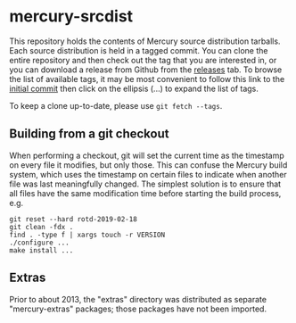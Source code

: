 mercury-srcdist
===============

This repository holds the contents of Mercury source distribution tarballs.
Each source distribution is held in a tagged commit. You can clone the entire
repository and then check out the tag that you are interested in, or you can
download a release from Github from the
[releases](https://github.com/Mercury-Language/mercury-srcdist/tags)
tab. To browse the list of available tags, it may be most convenient to follow
this link to the
[initial commit](https://github.com/Mercury-Language/mercury-srcdist/commit/9101f6d96bc9d0e2ec0f84048d85b00c4826a595)
then click on the ellipsis (...) to expand the list of tags.

To keep a clone up-to-date, please use `git fetch --tags`.

Building from a git checkout
----------------------------

When performing a checkout, git will set the current time as the timestamp
on every file it modifies, but only those. This can confuse the Mercury
build system, which uses the timestamp on certain files to indicate when
another file was last meaningfully changed. The simplest solution is to
ensure that all files have the same modification time before starting
the build process, e.g.

    git reset --hard rotd-2019-02-18
    git clean -fdx .
    find . -type f | xargs touch -r VERSION
    ./configure ...
    make install ...

Extras
------

Prior to about 2013, the "extras" directory was distributed as separate
"mercury-extras" packages; those packages have not been imported.
